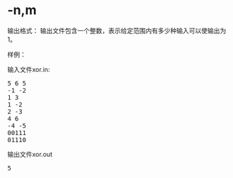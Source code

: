 

# -n,m


<p>输出格式： 输出文件包含一个整数，表示给定范围内有多少种输入可以使输出为1。</p>
<p>样例：</p>
<p>输入文件xor.in:</p>
<pre>5 6 5
-1 -2
1 3
1 -2
2 -3
4 6
-4 -5
00111
01110
</pre>
<p>输出文件xor.out</p>
<pre>5
</pre>
